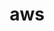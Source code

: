---
layout: list
title: aws
slug: aws
menu: false
description: >
  Amazon Web Services (AWS) is a subsidiary of Amazon that provides on-demand cloud computing platforms to individuals, companies and governments, on a metered pay-as-you-go basis. `wiki`
---